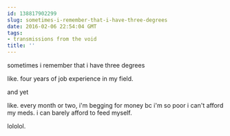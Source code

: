 ```yaml
---
id: 138817902299
slug: sometimes-i-remember-that-i-have-three-degrees
date: 2016-02-06 22:54:04 GMT
tags:
- transmissions from the void
title: ''
---
```


sometimes i remember that i have three degrees

like. four years of job experience in my field.

and yet

like. every month or two, i'm begging for money bc i'm so poor i can't afford my meds. i can barely afford to feed myself.

lololol.